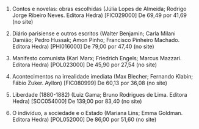 1. Contos e novelas: obras escolhidas (Júlia Lopes de Almeida; Rodrigo Jorge Ribeiro Neves. Editora Hedra) [FIC029000]
De 69,49 por 41,69 (no site)

2. Diário parisiense e outros escritos (Walter Benjamin; Carla Milani Damião; Pedro Hussak; Amon Pinho; Francisco Pinheiro Machado. Editora Hedra) [PHI016000]
De 79,00 por 47,40 (no site)

3. Manifesto comunista (Karl Marx; Friedrich Engels; Marcus Mazzari. Editora Hedra) [POL023000]
De 45,90 por 27,54 (no site)

4. Acontecimentos na irrealidade imediata (Max Blecher; Fernando Klabin; Fábio Zuker. Ayllon) [FIC080999]
De 60,13 por 36,08 (no site)

5. Liberdade (1880-1882) (Luiz Gama; Bruno Rodrigues de Lima. Editora Hedra) [SOC054000]
De 139,00 por 83,40 (no site)

6. O indivíduo, a sociedade e o Estado (Mariana Lins; Emma Goldman. Editora Hedra) [POL052000]
De 86,00 por 51,60 (no site)